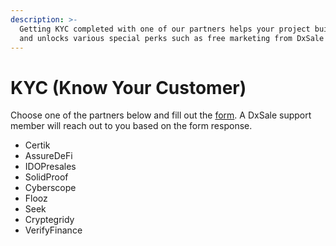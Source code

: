 ```yaml
---
description: >-
  Getting KYC completed with one of our partners helps your project build trust
  and unlocks various special perks such as free marketing from DxSale!
---
```


# KYC (Know Your Customer)

Choose one of the partners below and fill out the [form](https://forms.gle/vr43ppiGCFZUBZM16). A DxSale support member will reach out to you based on the form response.

* Certik
* AssureDeFi
* IDOPresales
* SolidProof
* Cyberscope
* Flooz
* Seek
* Cryptegridy
* VerifyFinance

